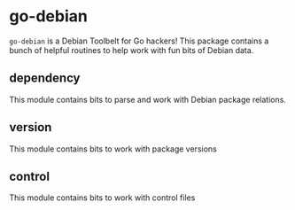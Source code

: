 go-debian
=========

`go-debian` is a Debian Toolbelt for Go hackers! This package contains a bunch
of helpful routines to help work with fun bits of Debian data.


dependency
----------

This module contains bits to parse and work with Debian package relations.

version
-------

This module contains bits to work with package versions


control
-------

This module contains bits to work with control files
